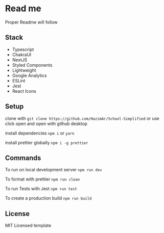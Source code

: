# Read me

Proper Readme will follow

## Stack
- Typescript
- ChakraUI
- NextJS
- Styled Components
- Lightweight
- Google Analytics
- ESLint
- Jest
- React Icons
## Setup

clone with
`git clone https://github.com/HazimAr/School-Simplified`
or use click open and open with github desktop

install dependencies `npm i` or `yarn`

install prettier globally `npm i -g prettier`

## Commands

To run on local development server `npm run dev`

To format with prettier `npm run clean`

To run Tests with Jest `npm run test`

To create a production build `npm run build`

## License

MIT Licensed template
